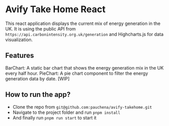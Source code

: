 # Avify Take Home React

This react application displays the current mix of energy generation in the UK. It is using the public API from `https://api.carbonintensity.org.uk/generation` and Highcharts.js for data visualization.

## Features

BarChart: A static bar chart that shows the energy generation mix in the UK every half hour.
PieChart: A pie chart component to filter the energy generation data by date. [WIP]

## How to run the app?

- Clone the repo from `git@github.com:pauchena/avify-takehome.git`
- Navigate to the project folder and run `pnpm install`
- And finally run `pnpm run start` to start it
